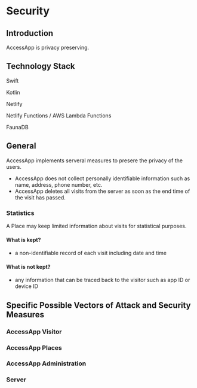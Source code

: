 # Security

## Introduction

AccessApp is privacy preserving.

## Technology Stack

Swift

Kotlin

Netlify

Netlify Functions / AWS Lambda Functions

FaunaDB

## General

AccessApp implements serveral measures to presere the privacy of the users.

- AccessApp does not collect personally identifiable information such as name, address, phone number, etc.
- AccessApp deletes all visits from the server as soon as the end time of the visit has passed.

### Statistics

A Place may keep limited information about visits for statistical purposes.

#### What is kept?

- a non-identifiable record of each visit including date and time

#### What is not kept?

- any information that can be traced back to the visitor such as app ID or device ID

## Specific Possible Vectors of Attack and Security Measures

### AccessApp Visitor

### AccessApp Places

### AccessApp Administration

### Server
